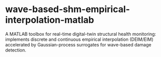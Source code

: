 # wave-based-shm-empirical-interpolation-matlab
A MATLAB toolbox for real-time digital-twin structural health monitoring: implements discrete and continuous empirical interpolation (DEIM/EIM) accelerated by Gaussian-process surrogates for wave-based damage detection.
